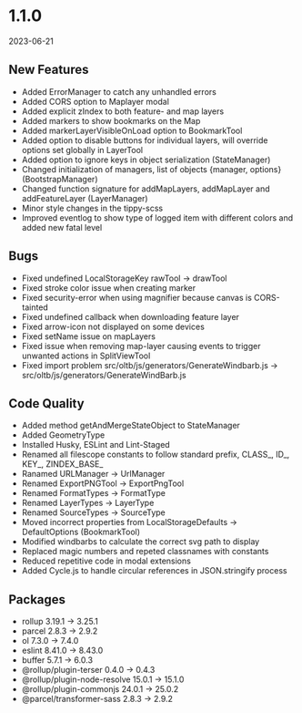 # 1.1.0
2023-06-21

## New Features
- Added ErrorManager to catch any unhandled errors
- Added CORS option to Maplayer modal
- Added explicit zIndex to both feature- and map layers
- Added markers to show bookmarks on the Map
- Added markerLayerVisibleOnLoad option to BookmarkTool
- Added option to disable buttons for individual layers, will override options set globally in LayerTool
- Added option to ignore keys in object serialization (StateManager)
- Changed initialization of managers, list of objects {manager, options} (BootstrapManager)
- Changed function signature for addMapLayers, addMapLayer and addFeatureLayer (LayerManager)
- Minor style changes in the tippy-scss
- Improved eventlog to show type of logged item with different colors and added new fatal level

## Bugs
- Fixed undefined LocalStorageKey rawTool -> drawTool
- Fixed stroke color issue when creating marker
- Fixed security-error when using magnifier because canvas is CORS-tainted
- Fixed undefined callback when downloading feature layer
- Fixed arrow-icon not displayed on some devices
- Fixed setName issue on mapLayers
- Fixed issue when removing map-layer causing events to trigger unwanted actions in SplitViewTool
- Fixed import problem src/oltb/js/generators/GenerateWindbarb.js -> src/oltb/js/generators/GenerateWindBarb.js

## Code Quality
- Added method getAndMergeStateObject to StateManager
- Added GeometryType
- Installed Husky, ESLint and Lint-Staged
- Renamed all filescope constants to follow standard prefix, CLASS_, ID_, KEY_, ZINDEX_BASE_
- Ranamed URLManager -> UrlManager
- Renamed ExportPNGTool -> ExportPngTool
- Renamed FormatTypes -> FormatType
- Renamed LayerTypes -> LayerType
- Renamed SourceTypes -> SourceType
- Moved incorrect properties from LocalStorageDefaults -> DefaultOptions (BookmarkTool)
- Modified windbarbs to calculate the correct svg path to display
- Replaced magic numbers and repeted classnames with constants
- Reduced repetitive code in modal extensions
- Added Cycle.js to handle circular references in JSON.stringify process

## Packages
- rollup 3.19.1 -> 3.25.1
- parcel 2.8.3 -> 2.9.2
- ol 7.3.0 -> 7.4.0
- eslint 8.41.0 -> 8.43.0
- buffer 5.7.1 -> 6.0.3
- @rollup/plugin-terser 0.4.0 -> 0.4.3
- @rollup/plugin-node-resolve 15.0.1 -> 15.1.0
- @rollup/plugin-commonjs 24.0.1 -> 25.0.2
- @parcel/transformer-sass 2.8.3 -> 2.9.2